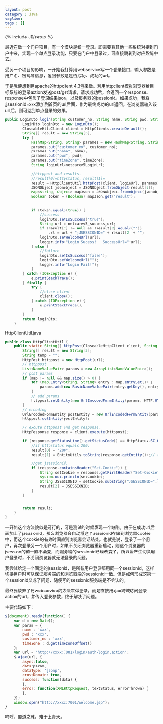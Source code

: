 ```yaml
---
layout: post
category : Java
tagline: 
tags : []
---
```

{% include JB/setup %}

最近在做一个门户项目，有一个模块是统一登录。即需要将其他一些系统对接到门户中来，实现一个单点登录功能，只要在门户中登录过，可直接跳转到对应系统中去。

受另一个项目的影响，一开始我打算用webservice写一个登录接口，输入参数是用户名、密码等信息，返回参数是是否成功、成功的url。

于是我便想到用apache的httpclient 4.3包来做。利用httpclient模拟浏览器给目标系统的登录action发送post/get请求，请求成功后，会返回一个response。response中包含了登录结果json，以及服务器的jsessionid。如果成功，我将 ;jsessionid=xxx添加到首页的url后面，作为最终成功的url返回。在浏览器输入该url后，则可达到单点登录的效果。

```java
public LoginDto login(String customer_no, String name, String pwd, String timeZone) {
		LoginDto loginDto = new LoginDto();
		CloseableHttpClient client = HttpClients.createDefault();
		String[] result = new String[3];
		try {
			HashMap<String, String> parames = new HashMap<String, String>();
			parames.put("customer_no", customer_no);
			parames.put("name", name);
			parames.put("pwd", pwd);
			parames.put("timeZone", timeZone);
			String loginUrl=netcarev5LoginUrl;
			
			//httppost and results. 
			//result[0]=httpstatus, result[1]=
			result = HttpClientUtil.httpPost(client, loginUrl, parames);
			JSONObject jsonobject = JSONObject.fromObject(result[1]);
			Map<String, Object> mapJson = JSONObject.fromObject(jsonobject);
			Boolean token = (Boolean) mapJson.get("result");
			
			
			if (token.equals(true)) {
			    //success
				loginDto.setIsSuccess("true");
				String url = netcarev5_success_url;
				if (result[2] != null && !result[2].equals(""))
					url = url + ";JSESSIONID=" + result[2] + "";
				loginDto.setWelcomeUrl(url);
				logger.info("Login Sucess!   SuccessUrl="+url);  
			} else {
			    //failure
				loginDto.setIsSuccess("false");
				loginDto.setWelcomeUrl("");
				logger.info("Login Fail!");  
			}
		} catch (IOException e) {
			e.printStackTrace();
		} finally {
			try {
			    //close client
				client.close();
			} catch (IOException e) {
				e.printStackTrace();
			}
		}
		return loginDto;
	}
```

HttpClientUtil.java

```java
public class HttpClientUtil {
    public static String[] httpPost(CloseableHttpClient client, String url, Map<String, String> map) throws IOException {
		String[] result = new String[3];
		String temp = "";
		HttpPost httppost = new HttpPost(url);
		// httppost
		List<NameValuePair> params = new ArrayList<NameValuePair>();
		// post params
		if (map != null && map.size() > 0) {
			for (Map.Entry<String, String> entry : map.entrySet()) {
				params.add(new BasicNameValuePair(entry.getKey(), entry.getValue()));
			}
			// add params
			httppost.setEntity(new UrlEncodedFormEntity(params, HTTP.UTF_8));
		}
		// encoding
		UrlEncodedFormEntity postEntity = new UrlEncodedFormEntity(params, "UTF-8");
		httppost.setEntity(postEntity);

        // excute httppost and get response.
		HttpResponse response = client.execute(httppost);
		
		if (response.getStatusLine().getStatusCode() == HttpStatus.SC_OK) {
		    //if httpstatus equals 200.
			result[0] = "200";
			result[1] = EntityUtils.toString(response.getEntity());// response result json

            //get jsessionid.
			if (response.containsHeader("Set-Cookie")) {
				String setCookie = response.getFirstHeader("Set-Cookie").getValue();
				System.out.println(setCookie);
				String JSESSIONID = setCookie.substring("JSESSIONID=".length(), setCookie.indexOf(";"));
				result[2] = JSESSIONID;
			}
		}


		return result;
	}
}
```

一开始这个方法貌似是可行的，可是测试的时候发现一个缺陷。由于在成功url后面加上了jsessionid，那么浏览器会自动将这个sessionid存储到浏览器cookie中，而这个cookie的有效时间直到浏览器会话结束。也就是说，登录了一个用户，再次登录另一个用户时，如果不关闭浏览器重新启动，则这个浏览器的jsession的值一直不会变，而服务端的sessionid已经改变了。所以会产生切换用户登录时，不关闭浏览器就无法登录的问题。

我尝试给定一个固定的jsessionid，是所有用户登录都用同一个sessionid，这样切换用户时可以保证服务端的和浏览器端的sessionid一致。但是如何形成这第一个sessionid又成了问题，随便写的sessionid服务端是不会认的。

最终我放弃了用webservice的方法来做登录，而是直接用ajax跨域访问登录action的url，并传入登录参数，终于解决了问题。

主要代码如下：

```javascript
$(document).ready(function() {
    var d = new Date();
    var param = {
    	name : 'xxx',
    	pwd : 'xxx',
    	customer_no : 'xxx',
    	timeZone : d.getTimezoneOffset()
    };	
    var url = 'http://xxxx:7001/login/auth-login.action';
    $.ajax(url, {
        async:false,
        data:param,
        dataType: 'jsonp',
        crossDomain: true,
        success: function(data) {
        },
        error: function(XMLHttpRequest, textStatus, errorThrown) {
        },
    }); 
    window.open("http://xxxx:7001/welcome.jsp");
}
```

呜呼，蜀道之难，难于上青天。